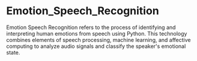 # Emotion_Speech_Recognition
Emotion Speech Recognition refers to the process of identifying and interpreting human emotions from speech using Python. This technology combines elements of speech processing, machine learning, and affective computing to analyze audio signals and classify the speaker's emotional state.
